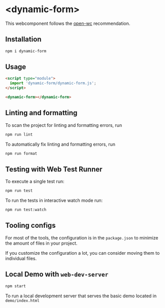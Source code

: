 # \<dynamic-form>

This webcomponent follows the [open-wc](https://github.com/open-wc/open-wc) recommendation.

## Installation

```bash
npm i dynamic-form
```

## Usage

```html
<script type="module">
  import 'dynamic-form/dynamic-form.js';
</script>

<dynamic-form></dynamic-form>
```

## Linting and formatting

To scan the project for linting and formatting errors, run

```bash
npm run lint
```

To automatically fix linting and formatting errors, run

```bash
npm run format
```

## Testing with Web Test Runner

To execute a single test run:

```bash
npm run test
```

To run the tests in interactive watch mode run:

```bash
npm run test:watch
```


## Tooling configs

For most of the tools, the configuration is in the `package.json` to minimize the amount of files in your project.

If you customize the configuration a lot, you can consider moving them to individual files.

## Local Demo with `web-dev-server`

```bash
npm start
```

To run a local development server that serves the basic demo located in `demo/index.html`
